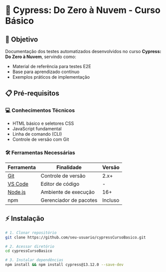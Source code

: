 # 🚀 Cypress: Do Zero à Nuvem - Curso Básico

## 🎯 Objetivo
Documentação dos testes automatizados desenvolvidos no curso **Cypress: Do Zero à Nuvem**, servindo como:
- Material de referência para testes E2E
- Base para aprendizado contínuo
- Exemplos práticos de implementação

## 📋 Pré-requisitos

### 💻 Conhecimentos Técnicos
-  HTML básico e seletores CSS
-  JavaScript fundamental
-  Linha de comando (CLI)
-  Controle de versão com Git

### 🛠 Ferramentas Necessárias
| Ferramenta | Finalidade | Versão |
|------------|------------|--------|
| [Git](https://git-scm.com/) | Controle de versão | 2.x+ |
| [VS Code](https://code.visualstudio.com/) | Editor de código | - |
| [Node.js](https://nodejs.org/) | Ambiente de execução | 16+ |
| npm | Gerenciador de pacotes | Incluso |

## ⚡ Instalação

```bash
# 1. Clonar repositório
git clone https://github.com/seu-usuario/cypressCursoBasico.git

# 2. Acessar diretório
cd cypressCursoBasico

# 3. Instalar dependências
npm install && npm install cypress@13.12.0 --save-dev

